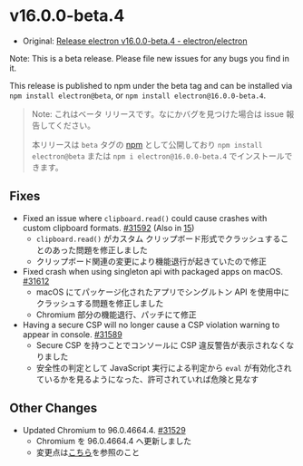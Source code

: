 # v16.0.0-beta.4

- Original: [Release electron v16.0.0-beta.4 - electron/electron](https://github.com/electron/electron/releases/tag/v16.0.0-beta.4)

Note: This is a beta release. Please file new issues for any bugs you find in it.

This release is published to npm under the beta tag and can be installed via `npm install electron@beta`, or `npm install electron@16.0.0-beta.4`.

> Note: これはベータ リリースです。なにかバグを見つけた場合は issue 報告してください。
>
> 本リリースは `beta` タグの [npm](https://www.npmjs.com/package/electron) として公開しており `npm install electron@beta` または `npm i electron@16.0.0-beta.4` でインストールできます。

## Fixes

- Fixed an issue where `clipboard.read()` could cause crashes with custom clipboard formats. [#31592](https://github.com/electron/electron/pull/31592) (Also in [15](https://github.com/electron/electron/pull/31591))
  - `clipboard.read()` がカスタム クリップボード形式でクラッシュすることのあった問題を修正しました
  - クリップボード関連の変更により機能退行が起きていたので修正
- Fixed crash when using singleton api with packaged apps on macOS. [#31612](https://github.com/electron/electron/pull/31612)
  - macOS にてパッケージ化されたアプリでシングルトン API を使用中にクラッシュする問題を修正しました
  - Chromium 部分の機能退行、パッチにて修正
- Having a secure CSP will no longer cause a CSP violation warning to appear in console. [#31589](https://github.com/electron/electron/pull/31589)
  - Secure CSP を持つことでコンソールに CSP 違反警告が表示されなくなりました
  - 安全性の判定として JavaScript 実行による判定から `eval` が有効化されているかを見るようになった、許可されていれば危険と見なす

## Other Changes

- Updated Chromium to 96.0.4664.4. [#31529](https://github.com/electron/electron/pull/31529)
  - Chromium を 96.0.4664.4 へ更新しました
  - 変更点は[こちら](https://chromium.googlesource.com/chromium/src/+log/96.0.4647.0..96.0.4664.4?n=10000&pretty=fuller)を参照のこと
